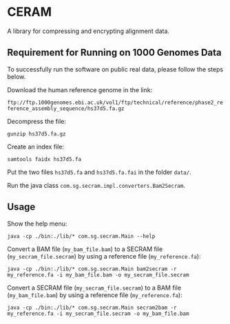 # CERAM
A library for compressing and encrypting alignment data.

## Requirement for Running on 1000 Genomes Data
To successfully run the software on public real data, please follow the steps below.

Download the human reference genome in the link:

`ftp://ftp.1000genomes.ebi.ac.uk/vol1/ftp/technical/reference/phase2_reference_assembly_sequence/hs37d5.fa.gz`

Decompress the file:

`gunzip hs37d5.fa.gz`

Create an index file:

`samtools faidx hs37d5.fa`

Put the two files `hs37d5.fa` and `hs37d5.fa.fai` in the folder `data/`.

Run the java class `com.sg.secram.impl.converters.Bam2Secram`.


## Usage

Show the help menu:

`java -cp ./bin:./lib/* com.sg.secram.Main --help`

Convert a BAM file (`my_bam_file.bam`) to a SECRAM file (`my_secram_file.secram`) by using a reference file (`my_reference.fa`):

`java -cp ./bin:./lib/* com.sg.secram.Main bam2secram -r my_reference.fa -i my_bam_file.bam -o my_secram_file.secram`

Convert a SECRAM file (`my_secram_file.secram`) to a BAM file (`my_bam_file.bam`) by using a reference file (`my_reference.fa`):

`java -cp ./bin:./lib/* com.sg.secram.Main secram2bam -r my_reference.fa -i my_secram_file.secram -o my_bam_file.bam`

